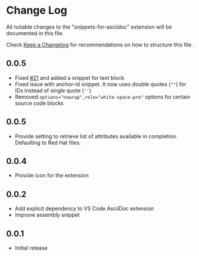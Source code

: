 # Change Log

All notable changes to the "snippets-for-asciidoc" extension will be documented in this file.

Check [Keep a Changelog](http://keepachangelog.com/) for recommendations on how to structure this file.
## 0.0.5

- Fixed [#21](https://github.com/abhatt-rh/asciidoc_vscode_snippets/issues/21) and added a snippet for text block
- Fixed issue with anchor-id snippet. It now uses double quotes (`""`) for IDs instead of single quote (`''`)
- Removed `options="nowrap",role="white-space-pre"` options for certain source code blocks

## 0.0.5

- Provide setting to retrieve list of attributes available in completion. Defaulting to Red Hat files.

## 0.0.4

- Provide icon for the extension

## 0.0.2

- Add explicit dependency to VS Code AsciiDoc extension
- Improve assembly snippet

## 0.0.1

- Initial release
